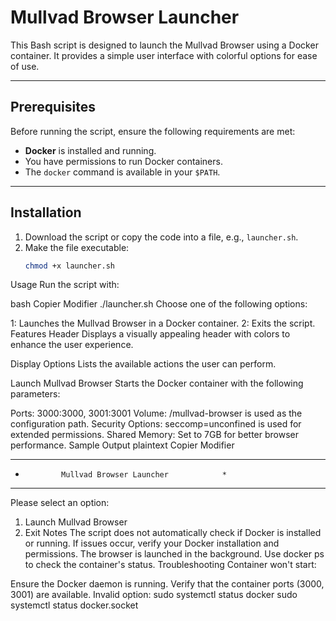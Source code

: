# Mullvad Browser Launcher

This Bash script is designed to launch the Mullvad Browser using a Docker container. It provides a simple user interface with colorful options for ease of use.

---

## Prerequisites

Before running the script, ensure the following requirements are met:

- **Docker** is installed and running.
- You have permissions to run Docker containers.
- The `docker` command is available in your `$PATH`.

---

## Installation

1. Download the script or copy the code into a file, e.g., `launcher.sh`.
2. Make the file executable:
   ```bash
   chmod +x launcher.sh
Usage
Run the script with:

bash
Copier
Modifier
./launcher.sh
Choose one of the following options:

1: Launches the Mullvad Browser in a Docker container.
2: Exits the script.
Features
Header
Displays a visually appealing header with colors to enhance the user experience.

Display Options
Lists the available actions the user can perform.

Launch Mullvad Browser
Starts the Docker container with the following parameters:

Ports: 3000:3000, 3001:3001
Volume: /mullvad-browser is used as the configuration path.
Security Options: seccomp=unconfined is used for extended permissions.
Shared Memory: Set to 7GB for better browser performance.
Sample Output
plaintext
Copier
Modifier
***************************************************
*             Mullvad Browser Launcher            *
***************************************************

Please select an option:
1. Launch Mullvad Browser
2. Exit
Notes
The script does not automatically check if Docker is installed or running. If issues occur, verify your Docker installation and permissions.
The browser is launched in the background. Use docker ps to check the container's status.
Troubleshooting
Container won't start:

Ensure the Docker daemon is running.
Verify that the container ports (3000, 3001) are available.
Invalid option:
sudo systemctl status docker
sudo systemctl status docker.socket

